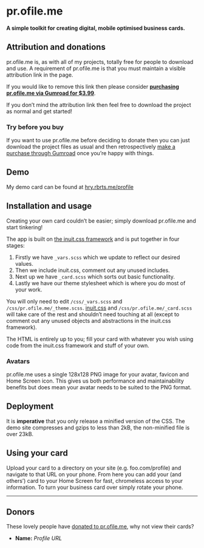 # pr.ofile.me

**A simple toolkit for creating digital, mobile optimised business cards.**

## Attribution and donations

pr.ofile.me is, as with all of my projects, totally free for people to download
and use. A requirement of pr.ofile.me is that you must maintain a visible
attribution link in the page.

If you would like to remove this link then please consider
**[purchasing pr.ofile.me via Gumroad for $3.99](http://gum.co/VqTV)**.

If you don’t mind the attribution link then feel free to download the project as
normal and get started!

### Try before you buy

If you want to use pr.ofile.me before deciding to donate then you can just
download the project files as usual and then retrospectively
[make a purchase through Gumroad](http://gum.co/VqTV) once you’re happy with
things.

## Demo

My demo card can be found at
[hry.rbrts.me/profile](http://hry.rbrts.me/profile/index.html)

## Installation and usage

Creating your own card couldn’t be easier; simply download pr.ofile.me and start
tinkering!

The app is built on [the inuit.css framework](http://inuitcss.com) and is put
together in four stages:

1. Firstly we have `_vars.scss` which we update to reflect our desired values.
2. Then we include inuit.css, comment out any unused includes.
3. Next up we have `_card.scss` which sorts out basic functionality.
4. Lastly we have our theme stylesheet which is where you do most of your work.

You will only need to edit `/css/_vars.scss` and `/css/pr.ofile.me/_theme.scss`.
[inuit.css](http://inuitcss.com) and `/css/pr.ofile.me/_card.scss` will take
care of the rest and shouldn’t need touching at all (except to comment out any
unused objects and abstractions in the inuit.css framework).

The HTML is entirely up to you; fill your card with whatever you wish using code
from the inuit.css framework and stuff of your own.

### Avatars

pr.ofile.me uses a single 128x128 PNG image for your avatar, favicon and Home
Screen icon. This gives us both performance and maintainability benefits but
does mean your avatar needs to be suited to the PNG format.

## Deployment

It is **imperative** that you only release a minified version of the CSS. The
demo site compresses and gzips to less than 2kB, the non-minified file is over
23kB.

## Using your card

Upload your card to a directory on your site (e.g. foo.com/profile) and navigate
to that URL on your phone. From here you can add your (and others’) card to your
Home Screen for fast, chromeless access to your information. To turn your
business card over simply rotate your phone.

---

## Donors

These lovely people have [donated to pr.ofile.me](http://gum.co/VqTV), why not
view their cards?

* **Name:** _Profile URL_